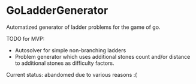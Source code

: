 # GoLadderGenerator
Automatized generator of ladder problems for the game of go.

TODO for MVP:
* Autosolver for simple non-branching ladders
* Problem generator which uses additional stones count and/or distance to additional stones as difficulty factors.

Current status: abandomed due to various reasons :(
